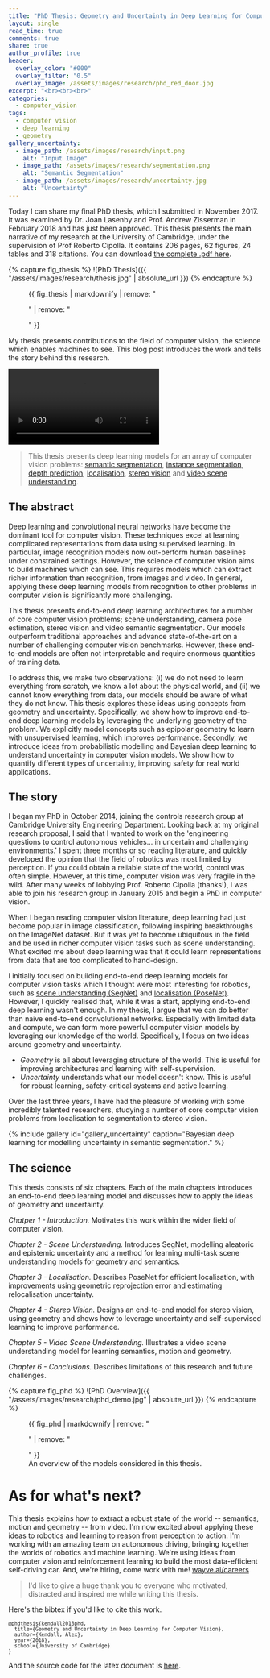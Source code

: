```yaml
---
title: "PhD Thesis: Geometry and Uncertainty in Deep Learning for Computer Vision"
layout: single
read_time: true
comments: true
share: true
author_profile: true
header:
  overlay_color: "#000"
  overlay_filter: "0.5"
  overlay_image: /assets/images/research/phd_red_door.jpg
excerpt: "<br><br><br>"
categories:
  - computer_vision
tags:
  - computer vision
  - deep learning
  - geometry
gallery_uncertainty:
  - image_path: /assets/images/research/input.png
    alt: "Input Image"
  - image_path: /assets/images/research/segmentation.png
    alt: "Semantic Segmentation"
  - image_path: /assets/images/research/uncertainty.jpg
    alt: "Uncertainty"
---
```



Today I can share my final PhD thesis, which I submitted in November 2017. It was examined by Dr. Joan Lasenby and Prof. Andrew Zisserman in February 2018 and has just been approved.
This thesis presents the main narrative of my research at the University of Cambridge, under the supervision of Prof Roberto Cipolla. 
It contains 206 pages, 62 figures, 24 tables and 318 citations.
You can download [the complete .pdf here](/media/papers/alex_kendall_phd_thesis_compressed.pdf).

{% capture fig_thesis %}
![PhD Thesis]({{ "/assets/images/research/thesis.jpg" | absolute_url }})
{% endcapture %}<figure>
  {{ fig_thesis | markdownify | remove: "<p>" | remove: "</p>" }}
</figure>

My thesis presents contributions to the field of computer vision, the science which enables machines to see.
This blog post introduces the work and tells the story behind this research.

<video autoplay loop>
  <source src="/assets/images/research/multitask_scene_understanding.mp4" type="video/mp4">
</video>

> This thesis presents deep learning models for an array of computer vision problems: [semantic segmentation](https://arxiv.org/abs/1511.00561), [instance segmentation](https://arxiv.org/abs/1705.07115), [depth prediction](https://arxiv.org/abs/1705.07115), [localisation](https://www.cv-foundation.org/openaccess/content_iccv_2015/papers/Kendall_PoseNet_A_Convolutional_ICCV_2015_paper.pdf), [stereo vision](https://arxiv.org/pdf/1703.04309.pdf) and [video scene understanding](/media/papers/alex_kendall_phd_thesis_compressed.pdf).

## The abstract

Deep learning and convolutional neural networks have become the dominant tool for computer vision. These techniques excel at learning complicated representations from data using supervised learning. In particular, image recognition models now out-perform human baselines under constrained settings. However, the science of computer vision aims to build machines which can see. This requires models which can extract richer information than recognition, from images and video. In general, applying these deep learning models from recognition to other problems in computer vision is significantly more challenging.

This thesis presents end-to-end deep learning architectures for a number of core computer vision problems; scene understanding, camera pose estimation, stereo vision and video semantic segmentation. Our models outperform traditional approaches and advance state-of-the-art on a number of challenging computer vision benchmarks. However, these end-to-end models are often not interpretable and require enormous quantities of training data.

To address this, we make two observations: (i) we do not need to learn everything from scratch, we know a lot about the physical world, and (ii) we cannot know everything from data, our models should be aware of what they do not know. This thesis explores these ideas using concepts from geometry and uncertainty. Specifically, we show how to improve end-to-end deep learning models by leveraging the underlying geometry of the problem. We explicitly model concepts such as epipolar geometry to learn with unsupervised learning, which improves performance. Secondly, we introduce ideas from probabilistic modelling and Bayesian deep learning to understand uncertainty in computer vision models. We show how to quantify different types of uncertainty, improving safety for real world applications.

## The story

I began my PhD in October 2014, joining the controls research group at Cambridge University Engineering Department.
Looking back at my original research proposal, I said that I wanted to work on the 'engineering questions to control autonomous vehicles... in uncertain and challenging environments.'
I spent three months or so reading literature, and quickly developed the opinion that the field of robotics was most limited by perception.
If you could obtain a reliable state of the world, control was often simple.
However, at this time, computer vision was very fragile in the wild.
After many weeks of lobbying Prof. Roberto Cipolla (thanks!), I was able to join his research group in January 2015 and begin a PhD in computer vision.

When I began reading computer vision literature, deep learning had just become popular in image classification, following inspiring breakthroughs on the ImageNet dataset.
But it was yet to become ubiquitous in the field and be used in richer computer vision tasks such as scene understanding.
What excited me about deep learning was that it could learn representations from data that are too complicated to hand-design.

I initially focused on building end-to-end deep learning models for computer vision tasks which I thought were most interesting for robotics, such as [scene understanding (SegNet)](http://mi.eng.cam.ac.uk/projects/segnet/) and [localisation (PoseNet)](http://mi.eng.cam.ac.uk/projects/relocalisation/).
However, I quickly realised that, while it was a start, applying end-to-end deep learning wasn't enough.
In my thesis, I argue that we can do better than naive end-to-end convolutional networks. 
Especially with limited data and compute, we can form more powerful computer vision models by leveraging our knowledge of the world.
Specifically, I focus on two ideas around geometry and uncertainty.

 - *Geometry* is all about leveraging structure of the world. This is useful for improving architectures and learning with self-supervision.
 - *Uncertainty* understands what our model doesn't know. This is useful for robust learning, safety-critical systems and active learning.

Over the last three years, I have had the pleasure of working with some incredibly talented researchers, studying a number of core computer vision problems from localisation to segmentation to stereo vision.

{% include gallery id="gallery_uncertainty" caption="Bayesian deep learning for modelling uncertainty in semantic segmentation." %}

## The science

This thesis consists of six chapters. Each of the main chapters introduces an end-to-end deep learning model and discusses how to apply the ideas of geometry and uncertainty.

*Chatper 1 - Introduction.* Motivates this work within the wider field of computer vision.

*Chapter 2 - Scene Understanding.* Introduces SegNet, modelling aleatoric and epistemic uncertainty and a method for learning multi-task scene understanding models for geometry and semantics.

*Chapter 3 - Localisation.* Describes PoseNet for efficient localisation, with improvements using geometric reprojection error and estimating relocalisation uncertainty.

*Chapter 4 - Stereo Vision.* Designs an end-to-end model for stereo vision, using geometry and shows how to leverage uncertainty and self-supervised learning to improve performance.

*Chapter 5 - Video Scene Understanding.* Illustrates a video scene understanding model for learning semantics, motion and geometry.

*Chapter 6 - Conclusions.* Describes limitations of this research and future challenges.

{% capture fig_phd %}
![PhD Overview]({{ "/assets/images/research/phd_demo.jpg" | absolute_url }})
{% endcapture %}

<figure>
  {{ fig_phd | markdownify | remove: "<p>" | remove: "</p>" }}
  <figcaption>An overview of the models considered in this thesis.</figcaption>
</figure>

# As for what's next?

This thesis explains how to extract a robust state of the world -- semantics, motion and geometry -- from video.
I'm now excited about applying these ideas to robotics and learning to reason from perception to action.
I'm working with an amazing team on autonomous driving, bringing together the worlds of robotics and machine learning. 
We're using ideas from computer vision and reinforcement learning to build the most data-efficient self-driving car.
And, we're hiring, come work with me! [wayve.ai/careers](https://wayve.ai/careers)

> I'd like to give a huge thank you to everyone who motivated, distracted and inspired me while writing this thesis.

Here's the bibtex if you'd like to cite this work.

<div id="bibtex_phd">
<small><div class="highlighter-rouge"><pre class="highlight">
<code>@phdthesis{kendall2018phd,
  title={Geometry and Uncertainty in Deep Learning for Computer Vision},
  author={Kendall, Alex},
  year={2018},
  school={University of Cambridge}
}
</code></pre></div></small>
</div>

And the source code for the latex document is [here](https://github.com/alexgkendall/thesis).
